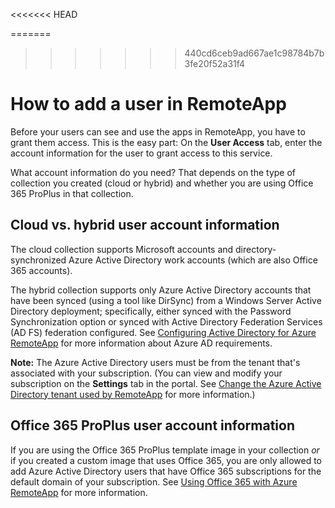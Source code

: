 <<<<<<< HEAD
<properties pageTitle="Add a user in RemoteApp" description="Learn how to add users in RemoteApp" services="remoteapp" solutions="" documentationCenter="" authors="lizap" manager="mbaldwin" />

<tags ms.service="remoteapp" ms.workload="tbd" ms.tgt_pltfrm="na" ms.devlang="na" ms.topic="article" ms.date="12/12/2014" ms.author="elizapo" />
=======
<properties 
    pageTitle="Add a user in RemoteApp" 
    description="Learn how to add users in RemoteApp" 
    services="remoteapp" 
    solutions="" documentationCenter="" 
    authors="lizap" 
    manager="mbaldwin" />

<tags 
    ms.service="remoteapp" 
    ms.workload="tbd" 
    ms.tgt_pltfrm="na" 
    ms.devlang="na" 
    ms.topic="article" 
    ms.date="2/17/2015" 
    ms.author="elizapo" />
>>>>>>> 440cd6ceb9ad667ae1c98784b7b3fe20f52a31f4

# How to add a user in RemoteApp

Before your users can see and use the apps in RemoteApp, you have to grant them access. This is the easy part: On the **User Access** tab, enter the account information for the user to grant access to this service.

What account information do you need? That depends on the type of collection you created (cloud or hybrid) and whether you are using Office 365 ProPlus in that collection.

## Cloud vs. hybrid user account information
The cloud collection supports Microsoft accounts and directory-synchronized Azure Active Directory work accounts (which are also Office 365 accounts). 

The hybrid collection supports only Azure Active Directory accounts that have been synced (using a tool like DirSync) from a Windows Server Active Directory deployment; specifically, either synced with the Password Synchronization option or synced with Active Directory Federation Services (AD FS) federation configured. See [Configuring Active Directory for Azure RemoteApp](../remoteapp-ad/) for more information about Azure AD requirements.

**Note:** The Azure Active Directory users must be from the tenant that's associated with your subscription. (You can view and modify your subscription on the **Settings** tab in the portal. See [Change the Azure Active Directory tenant used by RemoteApp](http://msdn.microsoft.com/3d6c4fd1-c981-4c57-9402-59fe31b11883) for more information.)

## Office 365 ProPlus user account information
If you are using the Office 365 ProPlus template image in your collection *or* if you created a custom image that uses Office 365, you are only allowed to add Azure Active Directory users that have Office 365 subscriptions for the default domain of your subscription. See [Using Office 365 with Azure RemoteApp](../remoteapp-o365/) for more information.
